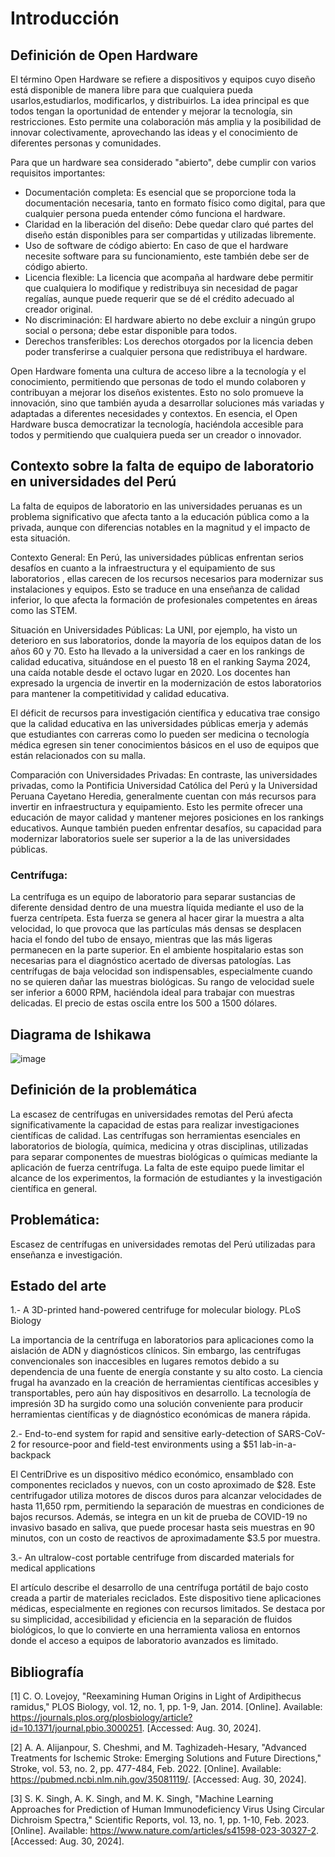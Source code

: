 # Introducción
## Definición de Open Hardware

El término Open Hardware se refiere a dispositivos y equipos cuyo diseño está disponible de manera libre para que cualquiera pueda usarlos,estudiarlos, modificarlos, y distribuirlos. La idea principal es que todos tengan la oportunidad de entender y mejorar la tecnología, sin restricciones. Esto permite una colaboración más amplia y la posibilidad de innovar colectivamente, aprovechando las ideas y el conocimiento de diferentes personas y comunidades.

Para que un hardware sea considerado "abierto", debe cumplir con varios requisitos importantes:

- Documentación completa: Es esencial que se proporcione toda la documentación necesaria, tanto en formato físico como digital, para que cualquier persona pueda entender cómo funciona el hardware.
- Claridad en la liberación del diseño: Debe quedar claro qué partes del diseño están disponibles para ser compartidas y utilizadas libremente.
- Uso de software de código abierto: En caso de que el hardware necesite software para su funcionamiento, este también debe ser de código abierto.
- Licencia flexible: La licencia que acompaña al hardware debe permitir que cualquiera lo modifique y redistribuya sin necesidad de pagar regalías, aunque puede requerir que se dé el crédito adecuado al creador original.
- No discriminación: El hardware abierto no debe excluir a ningún grupo social o persona; debe estar disponible para todos.
- Derechos transferibles: Los derechos otorgados por la licencia deben poder transferirse a cualquier persona que redistribuya el hardware.

Open Hardware fomenta una cultura de acceso libre a la tecnología y el conocimiento, permitiendo que personas de todo el mundo colaboren y contribuyan a mejorar los diseños existentes. Esto no solo promueve la innovación, sino que también ayuda a desarrollar soluciones más variadas y adaptadas a diferentes necesidades y contextos. En esencia, el Open Hardware busca democratizar la tecnología, haciéndola accesible para todos y permitiendo que cualquiera pueda ser un creador o innovador.

[Fuente: https://www.oshwa.org/definition/spanish/]: # 

## Contexto sobre la falta de equipo de laboratorio en universidades del Perú

La falta de equipos de laboratorio en las universidades peruanas es un problema significativo que afecta tanto a la educación pública como a la privada, aunque con diferencias notables en la magnitud y el impacto de esta situación.

Contexto General:
En Perú, las universidades públicas enfrentan serios desafíos en cuanto a la infraestructura y el equipamiento de sus laboratorios , ellas carecen de los recursos necesarios para modernizar sus instalaciones y equipos. Esto se traduce en una enseñanza de calidad inferior, lo que afecta la formación de profesionales competentes en áreas como las STEM.

Situación en Universidades Públicas:
La UNI, por ejemplo, ha visto un deterioro en sus laboratorios, donde la mayoría de los equipos datan de los años 60 y 70. Esto ha llevado a la universidad a caer en los rankings de calidad educativa, situándose en el puesto 18 en el ranking Sayma 2024, una caída notable desde el octavo lugar en 2020. Los docentes han expresado la urgencia de invertir en la modernización de estos laboratorios para mantener la competitividad y calidad educativa.

El déficit de recursos para investigación científica y educativa trae consigo que la calidad educativa en las universidades públicas emerja y además que estudiantes con carreras como lo pueden ser medicina o tecnología médica egresen sin tener conocimientos básicos en el uso de equipos que están relacionados con su malla. 


Comparación con Universidades Privadas:
En contraste, las universidades privadas, como la Pontificia Universidad Católica del Perú y la Universidad Peruana Cayetano Heredia, generalmente cuentan con más recursos para invertir en infraestructura y equipamiento. Esto les permite ofrecer una educación de mayor calidad y mantener mejores posiciones en los rankings educativos. Aunque también pueden enfrentar desafíos, su capacidad para modernizar laboratorios suele ser superior a la de las universidades públicas.

### Centrífuga:

La centrífuga es un equipo de laboratorio para separar sustancias de diferente densidad dentro de una muestra líquida mediante el uso de la fuerza centrípeta. Esta fuerza se genera al hacer girar la muestra a alta velocidad, lo que provoca que las partículas más densas se desplacen hacia el fondo del tubo de ensayo, mientras que las más ligeras permanecen en la parte superior. En el ambiente hospitalario estas son necesarias para el diagnóstico acertado de diversas patologías.
Las centrífugas de baja velocidad son indispensables, especialmente cuando no se quieren dañar las muestras biológicas. Su rango de velocidad suele ser inferior a 6000 RPM, haciéndola ideal para trabajar con muestras delicadas. El precio de estas oscila entre los 500 a 1500 dólares.

## Diagrama de Ishikawa

![image](https://github.com/user-attachments/assets/121ee8dd-88a9-425d-828d-cbe37a58635a)


## Definición de la problemática

La escasez de centrífugas en universidades remotas del Perú afecta significativamente la capacidad de estas para realizar investigaciones científicas de calidad. Las centrífugas son herramientas esenciales en laboratorios de biología, química, medicina y otras disciplinas, utilizadas para separar componentes de muestras biológicas o químicas mediante la aplicación de fuerza centrífuga. La falta de este equipo puede limitar el alcance de los experimentos, la formación de estudiantes y la investigación científica en general.

## Problemática: 

Escasez de centrífugas en universidades remotas del Perú utilizadas para enseñanza e investigación.

## Estado del arte

1.- A 3D-printed hand-powered centrifuge for molecular biology. PLoS Biology

La importancia de la centrífuga en laboratorios para aplicaciones como la aislación de ADN y diagnósticos clínicos. Sin embargo, las centrífugas convencionales son inaccesibles      en lugares remotos debido a su dependencia de una fuente de energía constante y su alto costo. La ciencia frugal ha avanzado en la creación de herramientas científicas              accesibles y transportables, pero aún hay dispositivos en desarrollo. La tecnología de impresión 3D ha surgido como una solución conveniente para producir herramientas           científicas y de diagnóstico económicas de manera rápida.


2.- End-to-end system for rapid and sensitive early-detection of SARS-CoV-2 for resource-poor and field-test environments using a $51 lab-in-a-backpack

El CentriDrive es un dispositivo médico económico, ensamblado con componentes reciclados y nuevos, con un costo aproximado de $28. Este centrifugador utiliza motores de discos duros para alcanzar velocidades de hasta 11,650 rpm, permitiendo la separación de muestras en condiciones de bajos recursos. Además, se integra en un kit de prueba de COVID-19 no invasivo basado en saliva, que puede procesar hasta seis muestras en 90 minutos, con un costo de reactivos de aproximadamente $3.5 por muestra. 


3.- An ultralow-cost portable centrifuge from discarded materials for medical applications

El artículo describe el desarrollo de una centrífuga portátil de bajo costo creada a partir de materiales reciclados. Este dispositivo tiene aplicaciones médicas, especialmente en regiones con recursos limitados. Se destaca por su simplicidad, accesibilidad y eficiencia en la separación de fluidos biológicos, lo que lo convierte en una herramienta valiosa en entornos donde el acceso a equipos de laboratorio avanzados es limitado.


## Bibliografía

[1] C. O. Lovejoy, "Reexamining Human Origins in Light of Ardipithecus ramidus," PLOS Biology, vol. 12, no. 1, pp. 1-9, Jan. 2014. [Online]. Available: https://journals.plos.org/plosbiology/article?id=10.1371/journal.pbio.3000251. [Accessed: Aug. 30, 2024].

[2] A. A. Alijanpour, S. Cheshmi, and M. Taghizadeh-Hesary, "Advanced Treatments for Ischemic Stroke: Emerging Solutions and Future Directions," Stroke, vol. 53, no. 2, pp. 477-484, Feb. 2022. [Online]. Available: https://pubmed.ncbi.nlm.nih.gov/35081119/. [Accessed: Aug. 30, 2024].

[3] S. K. Singh, A. K. Singh, and M. K. Singh, "Machine Learning Approaches for Prediction of Human Immunodeficiency Virus Using Circular Dichroism Spectra," Scientific Reports, vol. 13, no. 1, pp. 1-10, Feb. 2023. [Online]. Available: https://www.nature.com/articles/s41598-023-30327-2. [Accessed: Aug. 30, 2024].

